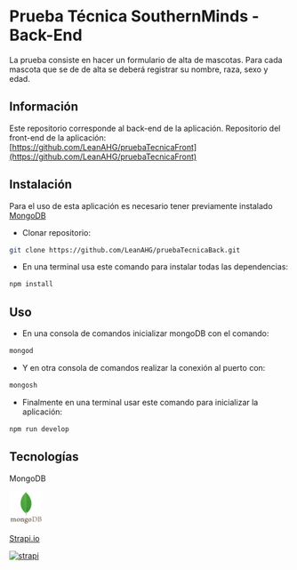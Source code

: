 # Prueba Técnica SouthernMinds - Back-End

La prueba consiste en hacer un formulario de alta de mascotas. Para cada mascota que se de de alta se deberá registrar su nombre, raza, sexo y edad.

## Información
Este repositorio corresponde al back-end de la aplicación.
Repositorio del front-end de la aplicación: [https://github.com/LeanAHG/pruebaTecnicaFront](https://github.com/LeanAHG/pruebaTecnicaFront)

## Instalación
Para el uso de esta aplicación es necesario tener previamente instalado [MongoDB](https://www.mongodb.com/)

- Clonar repositorio: 
```bash
git clone https://github.com/LeanAHG/pruebaTecnicaBack.git
```
- En una terminal usa este comando para instalar todas las dependencias:
```bash
npm install
```
## Uso
- En una consola de comandos inicializar mongoDB con el comando:
 ```cmd
mongod
```
- Y en otra consola de comandos realizar la conexión al puerto con: 
 ```cmd
mongosh
```
- Finalmente en una terminal usar este comando para inicializar la aplicación:
```bash
npm run develop
```
## Tecnologías
MongoDB
<p align = "left"> <a href="https://www.mongodb.com/" target="_blank" rel="noreferrer"> <img src = "https://raw.githubusercontent.com/devicons/devicon/master/icons/mongodb/mongodb-original-wordmark.svg" alt = "mongodb" width = "60" height = "60" /> </ a > </p>

Strapi.io
<p align = "left"> <a href="https://strapi.io/" target="_blank" rel="noreferrer"> <img src = "https://strapi.io/assets/strapi-logo-light.svg" alt = "strapi" width = "60" height = "60" /> </ a > </p>
